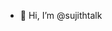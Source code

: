 - 👋 Hi, I’m @sujithtalk

<!---
sujithtalk/sujithtalk is a ✨ special ✨ repository because its `README.md` (this file) appears on your GitHub profile.
You can click the Preview link to take a look at your changes.
--->
